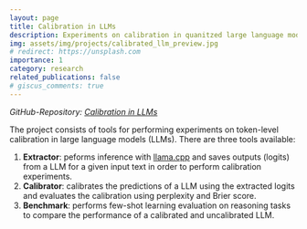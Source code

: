 ```yaml
---
layout: page
title: Calibration in LLMs
description: Experiments on calibration in quanitzed large language models [C++, Python, scikit-learn]
img: assets/img/projects/calibrated_llm_preview.jpg
# redirect: https://unsplash.com
importance: 1
category: research
related_publications: false
# giscus_comments: true
---
```


*GitHub-Repository: [Calibration in LLMs](https://github.com/arthur-becker/calibration_in_llm)*

The project consists of tools for performing experiments on token-level calibration in large language models (LLMs). There are three tools available:

1. **Extractor**: peforms inference with [llama.cpp](https://github.com/ggerganov/llama.cpp) and saves outputs (logits) from a LLM for a given input text in order to perform calibration experiments. 
2. **Calibrator**: calibrates the predictions of a LLM using the extracted logits and evaluates the calibration using perplexity and Brier score.
3. **Benchmark**: performs few-shot learning evaluation on reasoning tasks to compare the performance of a calibrated and uncalibrated LLM.
